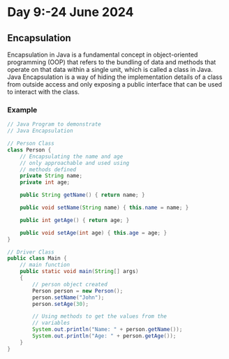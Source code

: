 # Day 9:-24 June 2024

## Encapsulation
Encapsulation in Java is a fundamental concept in object-oriented programming (OOP) that refers to the bundling of data and methods that operate on that data within a single unit, which is called a class in Java.
Java Encapsulation is a way of hiding the implementation details of a class from outside access and only exposing a public interface that can be used to interact with the class.

### Example
```java
// Java Program to demonstrate
// Java Encapsulation

// Person Class
class Person {
    // Encapsulating the name and age
    // only approachable and used using
    // methods defined
    private String name;
    private int age;

    public String getName() { return name; }

    public void setName(String name) { this.name = name; }

    public int getAge() { return age; }

    public void setAge(int age) { this.age = age; }
}

// Driver Class
public class Main {
    // main function
    public static void main(String[] args)
    {
        // person object created
        Person person = new Person();
        person.setName("John");
        person.setAge(30);

        // Using methods to get the values from the
        // variables
        System.out.println("Name: " + person.getName());
        System.out.println("Age: " + person.getAge());
    }
}
```